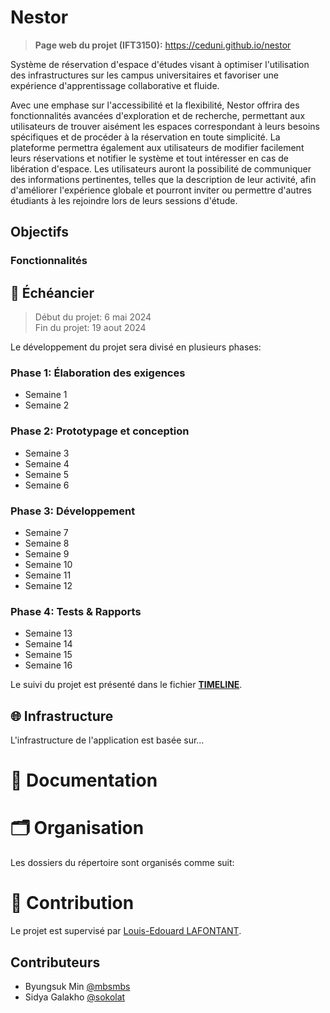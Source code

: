 # Nestor

> **Page web du projet (IFT3150):** https://ceduni.github.io/nestor

Système de réservation d'espace d'études visant à optimiser l'utilisation des infrastructures sur les campus universitaires et favoriser une expérience d'apprentissage collaborative et fluide.

Avec une emphase sur l'accessibilité et la flexibilité, Nestor offrira des fonctionnalités avancées d'exploration et de recherche, permettant aux utilisateurs de trouver aisément les espaces correspondant à leurs besoins spécifiques et de procéder à la réservation en toute simplicité.
La plateforme permettra également aux utilisateurs de modifier facilement leurs réservations et notifier le système et tout intéresser en cas de libération d'espace. Les utilisateurs auront la possibilité de communiquer des informations pertinentes, telles que la description de leur activité, afin d'améliorer l'expérience globale et pourront inviter ou permettre d'autres étudiants à les rejoindre lors de leurs sessions d'étude. 
 
## Objectifs 

<!-- TODO -->

### Fonctionnalités

<!-- TODO -->

## 📅 Échéancier

> Début du projet: 6 mai 2024  
> Fin du projet: 19 aout 2024

Le développement du projet sera divisé en plusieurs phases:

### Phase 1: Élaboration des exigences

- Semaine 1
- Semaine 2

### Phase 2: Prototypage et conception

- Semaine 3
- Semaine 4
- Semaine 5
- Semaine 6

### Phase 3: Développement 

- Semaine 7
- Semaine 8
- Semaine 9
- Semaine 10
- Semaine 11
- Semaine 12

### Phase 4: Tests & Rapports

- Semaine 13
- Semaine 14
- Semaine 15
- Semaine 16

Le suivi du projet est présenté dans le fichier [**TIMELINE**](TIMELINE.md).

## 🌐 Infrastructure

L'infrastructure de l'application est basée sur...

<!-- TODO -->

# 📘 Documentation

# 🗂️ Organisation

Les dossiers du répertoire sont organisés comme suit:

<!-- TODO -->

# 🌟 Contribution

Le projet est supervisé par [Louis-Edouard LAFONTANT](mailto:louis.edouard.lafontant@umontreal.ca).

## Contributeurs

- Byungsuk Min [@mbsmbs](https://github.com/mbsmbs)
- Sidya Galakho [@sokolat](https://github.com/sokolat)